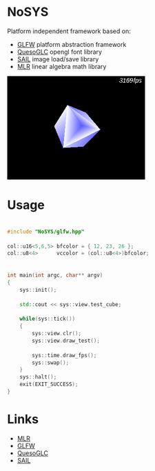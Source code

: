 # NoSYS

Platform independent framework based on:

- [GLFW] platform abstraction framework
- [QuesoGLC] opengl font library
- [SAIL] image load/save library
- [MLR] linear algebra math library

![screenshot](assets/images/screenshot.png "screenshot")

# Usage

```c++

#include "NoSYS/glfw.hpp"

col::u16<5,6,5> bfcolor = { 12, 23, 26 };
col::u8<4>      vccolor = (col::u8<4>)bfcolor;


int main(int argc, char** argv)
{
	sys::init();

	std::cout << sys::view.test_cube;

	while(sys::tick())
	{
		sys::view.clr();
		sys::view.draw_test();

		sys::time.draw_fps();
		sys::swap();
	}
	sys::halt();
	exit(EXIT_SUCCESS);
}
```

# Links
- [MLR]
- [GLFW]
- [QuesoGLC]
- [SAIL]

[MLR]: https://codeberg.org/forcemaster/mlr
[GLFW]: https://github.com/glfw/glfw
[QuesoGLC]: https://sourceforge.net/projects/quesoglc/
[SAIL]: https://github.com/HappySeaFox/sail
